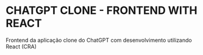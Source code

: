 # CHATGPT CLONE - FRONTEND WITH REACT

Frontend da aplicação clone do ChatGPT com desenvolvimento utilizando React (CRA) 